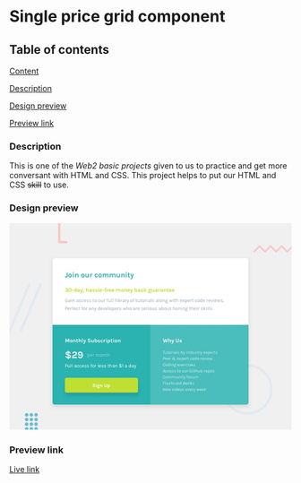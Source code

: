 # Single price grid component

## Table of contents
[Content](#content)

[Description](#description)

[Design preview](#design-preview)

[Preview link](#preview-link)


### Description
This is one of the _Web2 basic projects_ given to us to practice and get more conversant with HTML and CSS.
This project helps to put our HTML and CSS ~~skill~~ to use.

### Design preview
![Design preview for single price grid component](./design/desktop-preview.jpg)

### Preview link
[Live link](http://127.0.0.1:5500/single-price-grid-component-master/index.html)






